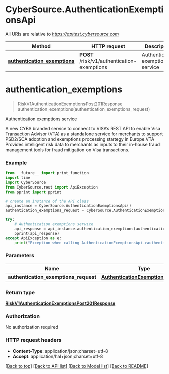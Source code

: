 # CyberSource.AuthenticationExemptionsApi

All URIs are relative to *https://apitest.cybersource.com*

Method | HTTP request | Description
------------- | ------------- | -------------
[**authentication_exemptions**](AuthenticationExemptionsApi.md#authentication_exemptions) | **POST** /risk/v1/authentication-exemptions | Authentication exemptions service


# **authentication_exemptions**
> RiskV1AuthenticationExemptionsPost201Response authentication_exemptions(authentication_exemptions_request)

Authentication exemptions service

A new CYBS branded service to connect to VISA’s REST API to enable Visa Transaction Advisor (VTA) as a standalone service for merchants to support PSD2/SCA adoption and exemptions processing startegy in Europe.VTA Provides intelligent risk data to merchants as inputs to their in-house fraud management tools for fraud mitigation on Visa transactions. 

### Example 
```python
from __future__ import print_function
import time
import CyberSource
from CyberSource.rest import ApiException
from pprint import pprint

# create an instance of the API class
api_instance = CyberSource.AuthenticationExemptionsApi()
authentication_exemptions_request = CyberSource.AuthenticationExemptionsRequest() # AuthenticationExemptionsRequest | 

try: 
    # Authentication exemptions service
    api_response = api_instance.authentication_exemptions(authentication_exemptions_request)
    pprint(api_response)
except ApiException as e:
    print("Exception when calling AuthenticationExemptionsApi->authentication_exemptions: %s\n" % e)
```

### Parameters

Name | Type | Description  | Notes
------------- | ------------- | ------------- | -------------
 **authentication_exemptions_request** | [**AuthenticationExemptionsRequest**](AuthenticationExemptionsRequest.md)|  | 

### Return type

[**RiskV1AuthenticationExemptionsPost201Response**](RiskV1AuthenticationExemptionsPost201Response.md)

### Authorization

No authorization required

### HTTP request headers

 - **Content-Type**: application/json;charset=utf-8
 - **Accept**: application/hal+json;charset=utf-8

[[Back to top]](#) [[Back to API list]](../README.md#documentation-for-api-endpoints) [[Back to Model list]](../README.md#documentation-for-models) [[Back to README]](../README.md)

